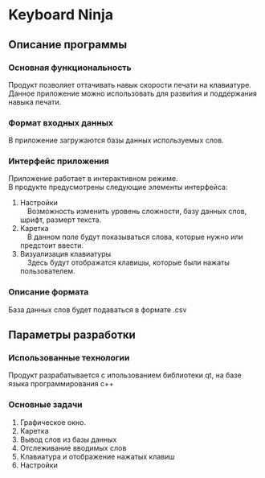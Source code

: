 # Keyboard Ninja
## Описание программы
### Основная функциональность
  Продукт позволяет оттачивать навык скорости печати на клавиатуре. </br>
  Данное приложение можно использовать для развития и поддержания навыка печати. 
### Формат входных данных
  В приложение загружаются базы данных используемых слов.
### Интерфейс приложения
  Приложение работает в интерактивном режиме. </br>
  В продукте предусмотрены следующие элементы интерфейса: </br>
  1. Настройки </br>
     &emsp;Возможность изменить уровень сложности, базу данных слов,
     шрифт, размерт текста.</pre>
  2. Каретка </br>
     &emsp;В данном поле будут показываться слова, которые нужно или предстоит ввести.
  3. Визуализация клавиатуры </br>
     &emsp;Здесь будут отображатся клавишы, которые были нажаты пользователем.
### Описание формата
  База данных слов будет подаваться в формате .csv
## Параметры разработки
### Использованные технологии
  Продукт разрабатывается с ипользованием библиотеки qt, 
  на базе языка программирования c++
### Основные задачи
  1. Графическое окно.
  2. Каретка
  3. Вывод слов из базы данных
  4. Отслеживание вводимых слов
  5. Клавиатура и отображение нажатых клавиш
  6. Настройки
